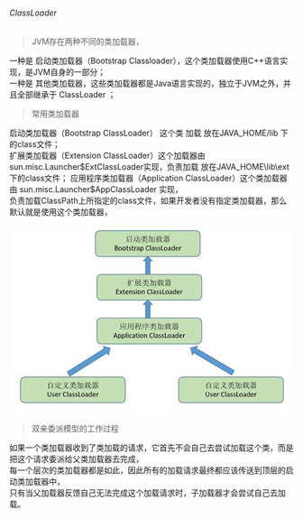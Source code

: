 ###### ClassLoader  

> JVM存在两种不同的类加载器，  

一种是 启动类加载器（Bootstrap Classloader），这个类加载器使用C++语言实现，是JVM自身的一部分；  
一种是 其他类加载器，这些类加载器都是Java语言实现的，独立于JVM之外，并且全部继承于 ClassLoader ；  

> 常用类加载器  

启动类加载器（Bootstrap ClassLoader）  这个类 加载 放在JAVA_HOME/lib 下的class文件；  
扩展类加载器（Extension ClassLoader）这个加载器由 sun.misc.Launcher$ExtClassLoader实现，负责加载 放在JAVA_HOME\lib\ext 下的class文件；  
应用程序类加载器（Application ClassLoader）这个类加载器由 sun.misc.Launcher$AppClassLoader 实现，  
负责加载ClassPath上所指定的class文件，如果开发者没有指定类加载器，那么默认就是使用这个类加载器，  

![双亲委派模型](../ImageFiles/class_loader_001.png)  


> 双亲委派模型的工作过程  

如果一个类加载器收到了类加载的请求，它首先不会自己去尝试加载这个类，而是把这个请求委派给父类加载器去完成，    
每一个层次的类加载器都是如此，因此所有的加载请求最终都应该传送到顶层的启动类加载器中，  
只有当父加载器反馈自己无法完成这个加载请求时，子加载器才会尝试自己去加载。  




